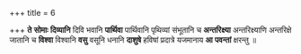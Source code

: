 +++
title = 6

+++
**ते** **सोमाः** **दिव्यानि** दिवि भवानि **पार्थिवा** पार्थिवानि पृथिव्यां संभूतानि च **अन्तरिक्ष्या** अन्तरिक्ष्याणि अन्तरिक्षे जातानि च **विश्वा** विश्वानि **वसु** वसूनि धनानि **दाशुषे** हविषां प्रदात्रे यजमानाय **आ** **पवन्तां** क्षरन्तु ॥